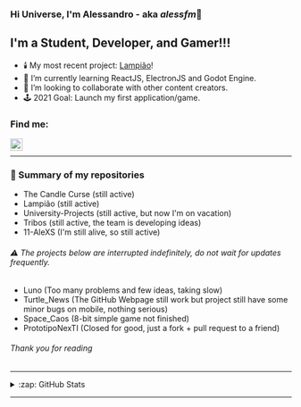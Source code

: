 ### Hi Universe, I'm Alessandro - aka *alessfm*👋

## I'm a Student, Developer, and Gamer!!!

- 🕯️ My most recent project: [Lampião][Lampiao]!
- 📝 I’m currently learning ReactJS, ElectronJS and Godot Engine.
- 🤝 I’m looking to collaborate with other content creators.
- 🕹️ 2021 Goal: Launch my first application/game.

### Find me:

[<img align="left" alt="Alessandro Malheiro | LinkedIn" width="22px" src="https://cdn.jsdelivr.net/npm/simple-icons@v3/icons/linkedin.svg" />][linkedin]
<br />

***

### 🔖 Summary of my repositories

- The Candle Curse (still active)
- Lampião (still active)
- University-Projects (still active, but now I'm on vacation)
- Tribos (still active, the team is developing ideas)
- 11-AleXS (I'm still alive, so still active)

###### ⚠️ The projects below are interrupted indefinitely, do not wait for updates frequently.

- Luno (Too many problems and few ideas, taking slow)
- Turtle_News (The GitHub Webpage still work but project still have some minor bugs on mobile, nothing serious)
- Space_Caos (8-bit simple game not finished) 
- PrototipoNexTI (Closed for good, just a fork + pull request to a friend)

###### Thank you for reading

***

<details>
  <summary>:zap: GitHub Stats</summary>
  <img align="left" alt="codeSTACKr's GitHub Stats" src="https://github-readme-stats.vercel.app/api?username=11-AleXS&show_icons=true&hide_border=true&theme=algolia" />
</details>

---

[linkedin]: https://www.linkedin.com/in/alessandro-malheiro/
[Lampiao]: https://github.com/11-AleXS/Lampiao
